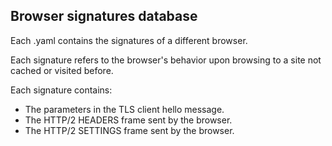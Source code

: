 ## Browser signatures database

Each .yaml contains the signatures of a different browser.

Each signature refers to the browser's behavior upon browsing to a site
not cached or visited before.

Each signature contains:
* The parameters in the TLS client hello message.
* The HTTP/2 HEADERS frame sent by the browser.
* The HTTP/2 SETTINGS frame sent by the browser.
